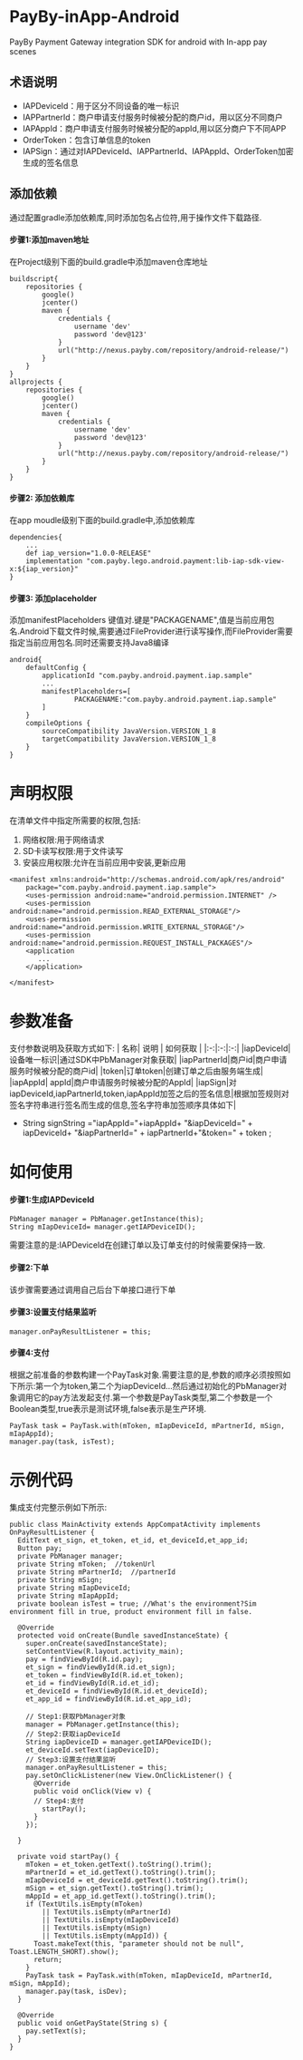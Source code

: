 # PayBy-inApp-Android
PayBy Payment Gateway integration SDK for android with In-app pay scenes
## 术语说明
- IAPDeviceId：用于区分不同设备的唯一标识
- IAPPartnerId：商户申请支付服务时候被分配的商户id，用以区分不同商户
- IAPAppId：商户申请支付服务时候被分配的appId,用以区分商户下不同APP
- OrderToken：包含订单信息的token
- IAPSign：通过对IAPDeviceId、IAPPartnerId、IAPAppId、OrderToken加密生成的签名信息
## 添加依赖
通过配置gradle添加依赖库,同时添加包名占位符,用于操作文件下载路径.
#### 步骤1:添加maven地址
 在Project级别下面的build.gradle中添加maven仓库地址
```
buildscript{
    repositories {
        google()
        jcenter()
        maven {
            credentials {
                username 'dev'
                password 'dev@123'
            }
            url("http://nexus.payby.com/repository/android-release/")
        }  
    }
}
allprojects {
    repositories {
        google()
        jcenter()
        maven {
            credentials {
                username 'dev'
                password 'dev@123'
            }
            url("http://nexus.payby.com/repository/android-release/")
        }  
    }
}
```
#### 步骤2: 添加依赖库
在app moudle级别下面的build.gradle中,添加依赖库
```
dependencies{
    ...
    def iap_version="1.0.0-RELEASE"
    implementation "com.payby.lego.android.payment:lib-iap-sdk-view-x:${iap_version}"
}
```
#### 步骤3: 添加placeholder
添加manifestPlaceholders 键值对.键是"PACKAGENAME",值是当前应用包名.Android下载文件时候,需要通过FileProvider进行读写操作,而FileProvider需要指定当前应用包名.同时还需要支持Java8编译
```
android{
    defaultConfig {
        applicationId "com.payby.android.payment.iap.sample"
        ...
        manifestPlaceholders=[
                PACKAGENAME:"com.payby.android.payment.iap.sample"
        ]
    }
    compileOptions {
        sourceCompatibility JavaVersion.VERSION_1_8
        targetCompatibility JavaVersion.VERSION_1_8
    }
}
```
# 声明权限
在清单文件中指定所需要的权限,包括:
1.  网络权限:用于网络请求
2. SD卡读写权限:用于文件读写
3. 安装应用权限:允许在当前应用中安装,更新应用
```
<manifest xmlns:android="http://schemas.android.com/apk/res/android"
    package="com.payby.android.payment.iap.sample">
    <uses-permission android:name="android.permission.INTERNET" />
    <uses-permission android:name="android.permission.READ_EXTERNAL_STORAGE"/>
    <uses-permission android:name="android.permission.WRITE_EXTERNAL_STORAGE"/>
    <uses-permission android:name="android.permission.REQUEST_INSTALL_PACKAGES"/>
    <application
       ...
    </application>

</manifest>
```
# 参数准备
支付参数说明及获取方式如下:
| 名称| 说明 | 如何获取 |
|:-:|:-:|:-:|
|iapDeviceId|设备唯一标识|通过SDK中PbManager对象获取|
|iapPartnerId|商户id|商户申请服务时候被分配的商户id|
|token|订单token|创建订单之后由服务端生成|
|iapAppId| appId|商户申请服务时候被分配的AppId|
|iapSign|对iapDeviceId,iapPartnerId,token,iapAppId加签之后的签名信息|根据加签规则对签名字符串进行签名而生成的信息,签名字符串加签顺序具体如下|
- String signString ="iapAppId="+iapAppId+ "&iapDeviceId=" + iapDeviceId+ "&iapPartnerId=" + iapPartnerId+"&token=" + token ;
# 如何使用
#### 步骤1:生成IAPDeviceId
```
PbManager manager = PbManager.getInstance(this);
String mIapDeviceId= manager.getIAPDeviceID();
```
需要注意的是:IAPDeviceId在创建订单以及订单支付的时候需要保持一致.

#### 步骤2:下单
该步骤需要通过调用自己后台下单接口进行下单
#### 步骤3:设置支付结果监听
```
manager.onPayResultListener = this;
```
#### 步骤4:支付
根据之前准备的参数构建一个PayTask对象.需要注意的是,参数的顺序必须按照如下所示:第一个为token,第二个为iapDeviceId...然后通过初始化的PbManager对象调用它的pay方法发起支付.第一个参数是PayTask类型,第二个参数是一个Boolean类型,true表示是测试环境,false表示是生产环境.
```
PayTask task = PayTask.with(mToken, mIapDeviceId, mPartnerId, mSign, mIapAppId);
manager.pay(task, isTest);    
```
# 示例代码
集成支付完整示例如下所示:
```
public class MainActivity extends AppCompatActivity implements OnPayResultListener {
  EditText et_sign, et_token, et_id, et_deviceId,et_app_id;
  Button pay;
  private PbManager manager;
  private String mToken;  //tokenUrl   
  private String mPartnerId;  //partnerId
  private String mSign;
  private String mIapDeviceId;
  private String mIapAppId;
  private boolean isTest = true; //What's the environment?Sim environment fill in true, product environment fill in false.

  @Override
  protected void onCreate(Bundle savedInstanceState) {
    super.onCreate(savedInstanceState);
    setContentView(R.layout.activity_main);
    pay = findViewById(R.id.pay);
    et_sign = findViewById(R.id.et_sign);
    et_token = findViewById(R.id.et_token);
    et_id = findViewById(R.id.et_id);
    et_deviceId = findViewById(R.id.et_deviceId);
    et_app_id = findViewById(R.id.et_app_id);
    
    // Step1:获取PbManager对象
    manager = PbManager.getInstance(this);
    // Step2:获取iapDeviceId
    String iapDeviceID = manager.getIAPDeviceID();
    et_deviceId.setText(iapDeviceID);
    // Step3:设置支付结果监听
    manager.onPayResultListener = this;
    pay.setOnClickListener(new View.OnClickListener() {
      @Override
      public void onClick(View v) {
      // Step4:支付
        startPay();
      }
    });

  }

  private void startPay() {
    mToken = et_token.getText().toString().trim();
    mPartnerId = et_id.getText().toString().trim();
    mIapDeviceId = et_deviceId.getText().toString().trim();
    mSign = et_sign.getText().toString().trim();
    mAppId = et_app_id.getText().toString().trim();
    if (TextUtils.isEmpty(mToken)
        || TextUtils.isEmpty(mPartnerId)
        || TextUtils.isEmpty(mIapDeviceId)
        || TextUtils.isEmpty(mSign)
        || TextUtils.isEmpty(mAppId)) {
      Toast.makeText(this, "parameter should not be null", Toast.LENGTH_SHORT).show();
      return;
    }
    PayTask task = PayTask.with(mToken, mIapDeviceId, mPartnerId, mSign, mAppId);
    manager.pay(task, isDev);
  }

  @Override
  public void onGetPayState(String s) {
    pay.setText(s);
  }
}
```





